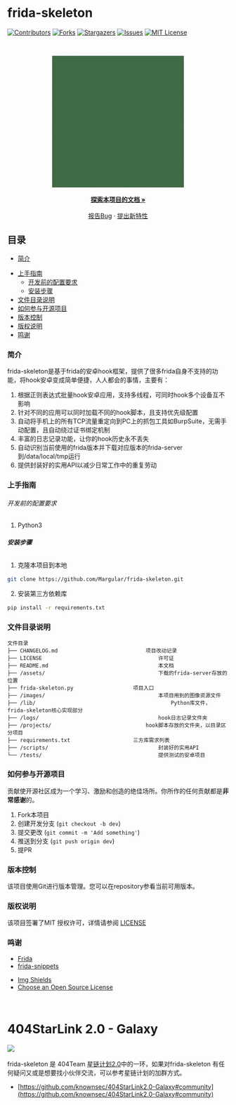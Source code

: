 

# frida-skeleton

<!-- PROJECT SHIELDS -->

[![Contributors][contributors-shield]][contributors-url]
[![Forks][forks-shield]][forks-url]
[![Stargazers][stars-shield]][stars-url]
[![Issues][issues-shield]][issues-url]
[![MIT License][license-shield]][license-url]

<!-- PROJECT LOGO -->
<br />

<p align="center">
  <a href="https://github.com/Margular/frida-skeleton/">
    <img src="images/logo.gif" alt="Logo" width="300" height="300">
  </a>
  <p align="center">
    <a href="https://github.com/Margular/frida-skeleton/wiki"><strong>探索本项目的文档 »</strong></a>
    <br />
    <br />
    <a href="https://github.com/Margular/frida-skeleton/issues">报告Bug</a>
    ·
    <a href="https://github.com/Margular/frida-skeleton/issues">提出新特性</a>
  </p>

</p>

## 目录

* [简介](#简介)

- [上手指南](#上手指南)
  - [开发前的配置要求](#开发前的配置要求)
  - [安装步骤](#安装步骤)
- [文件目录说明](#文件目录说明)
- [如何参与开源项目](#如何参与开源项目)
- [版本控制](#版本控制)
- [版权说明](#版权说明)
- [鸣谢](#鸣谢)

### 简介

frida-skeleton是基于frida的安卓hook框架，提供了很多frida自身不支持的功能，将hook安卓变成简单便捷，人人都会的事情，主要有：

1. 根据正则表达式批量hook安卓应用，支持多线程，可同时hook多个设备互不影响
2. 针对不同的应用可以同时加载不同的hook脚本，且支持优先级配置
3. 自动将手机上的所有TCP流量重定向到PC上的抓包工具如BurpSuite，无需手动配置，且自动绕过证书绑定机制
4. 丰富的日志记录功能，让你的hook历史永不丢失
5. 自动识别当前使用的frida版本并下载对应版本的frida-server到/data/local/tmp运行
6. 提供封装好的实用API以减少日常工作中的重复劳动

### 上手指南

###### 开发前的配置要求

1. Python3

###### **安装步骤**

1. 克隆本项目到本地

```sh
git clone https://github.com/Margular/frida-skeleton.git
```

2. 安装第三方依赖库

```sh
pip install -r requirements.txt
```

### 文件目录说明

```
文件目录 
├── CHANGELOG.md							项目改动记录
├── LICENSE										许可证
├── README.md									本文档
├── /assets/									下载的frida-server存放的位置
├── frida-skeleton.py					项目入口
├── /images/									本项目用到的图像资源文件
├── /lib/											Python库文件，frida-skeleton核心实现部分
├── /logs/										hook日志记录文件夹
├── /projects/								hook脚本存放的文件夹，以目录区分项目
├── requirements.txt					三方库需求列表
├── /scripts/									封装好的实用API
└── /tests/										提供测试的安卓项目
```

### 如何参与开源项目

贡献使开源社区成为一个学习、激励和创造的绝佳场所。你所作的任何贡献都是**非常感谢**的。


1. Fork本项目
2. 创建开发分支 (`git checkout -b dev`)
3. 提交更改 (`git commit -m 'Add something'`)
4. 推送到分支 (`git push origin dev`)
5. 提PR

### 版本控制

该项目使用Git进行版本管理。您可以在repository参看当前可用版本。

### 版权说明

该项目签署了MIT 授权许可，详情请参阅 [LICENSE](https://github.com/Margular/frida-skeleton/blob/master/LICENSE)

### 鸣谢

* [Frida](https://frida.re/)
* [frida-snippets](https://github.com/iddoeldor/frida-snippets)


- [Img Shields](https://shields.io)
- [Choose an Open Source License](https://choosealicense.com)

<!-- links -->

[contributors-shield]: https://img.shields.io/github/contributors/Margular/frida-skeleton.svg?style=flat-square
[contributors-url]: https://github.com/Margular/frida-skeleton/graphs/contributors
[forks-shield]: https://img.shields.io/github/forks/Margular/frida-skeleton.svg?style=flat-square
[forks-url]: https://github.com/Margular/frida-skeleton/network/members
[stars-shield]: https://img.shields.io/github/stars/Margular/frida-skeleton.svg?style=flat-square
[stars-url]: https://github.com/Margular/frida-skeleton/stargazers
[issues-shield]: https://img.shields.io/github/issues/Margular/frida-skeleton.svg?style=flat-square
[issues-url]: https://img.shields.io/github/issues/Margular/frida-skeleton.svg
[license-shield]: https://img.shields.io/github/license/Margular/frida-skeleton.svg?style=flat-square
[license-url]: https://github.com/Margular/frida-skeleton/blob/master/LICENSE

<br />

# 404StarLink 2.0 - Galaxy
![](https://github.com/knownsec/404StarLink-Project/raw/master/logo.png)

frida-skeleton  是 404Team [星链计划2.0](https://github.com/knownsec/404StarLink2.0-Galaxy)中的一环，如果对frida-skeleton 有任何疑问又或是想要找小伙伴交流，可以参考星链计划的加群方式。

- [https://github.com/knownsec/404StarLink2.0-Galaxy#community](https://github.com/knownsec/404StarLink2.0-Galaxy#community)


